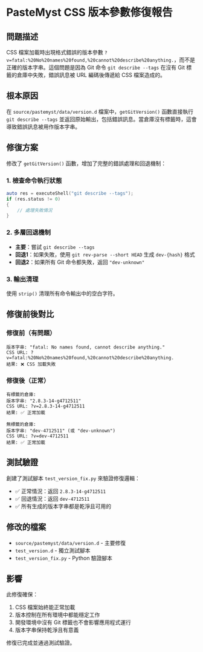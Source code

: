# PasteMyst CSS 版本參數修復報告

## 問題描述
CSS 檔案加載時出現格式錯誤的版本參數 `?v=fatal:%20No%20names%20found,%20cannot%20describe%20anything.`，而不是正確的版本字串。這個問題是因為 Git 命令 `git describe --tags` 在沒有 Git 標籤的倉庫中失敗，錯誤訊息被 URL 編碼後傳遞給 CSS 檔案造成的。

## 根本原因
在 `source/pastemyst/data/version.d` 檔案中，`getGitVersion()` 函數直接執行 `git describe --tags` 並返回原始輸出，包括錯誤訊息。當倉庫沒有標籤時，這會導致錯誤訊息被用作版本字串。

## 修復方案
修改了 `getGitVersion()` 函數，增加了完整的錯誤處理和回退機制：

### 1. 檢查命令執行狀態
```d
auto res = executeShell("git describe --tags");
if (res.status != 0)
{
    // 處理失敗情況
}
```

### 2. 多層回退機制
- **主要**：嘗試 `git describe --tags`
- **回退1**：如果失敗，使用 `git rev-parse --short HEAD` 生成 `dev-{hash}` 格式
- **回退2**：如果所有 Git 命令都失敗，返回 `"dev-unknown"`

### 3. 輸出清理
使用 `strip()` 清理所有命令輸出中的空白字符。

## 修復前後對比

### 修復前（有問題）
```
版本字串: "fatal: No names found, cannot describe anything."
CSS URL: ?v=fatal:%20No%20names%20found,%20cannot%20describe%20anything.
結果: ❌ CSS 加載失敗
```

### 修復後（正常）
```
有標籤的倉庫:
版本字串: "2.8.3-14-g4712511"
CSS URL: ?v=2.8.3-14-g4712511
結果: ✅ 正常加載

無標籤的倉庫:
版本字串: "dev-4712511" (或 "dev-unknown")
CSS URL: ?v=dev-4712511
結果: ✅ 正常加載
```

## 測試驗證
創建了測試腳本 `test_version_fix.py` 來驗證修復邏輯：
- ✅ 正常情況：返回 `2.8.3-14-g4712511`
- ✅ 回退情況：返回 `dev-4712511`
- ✅ 所有生成的版本字串都是乾淨且可用的

## 修改的檔案
- `source/pastemyst/data/version.d` - 主要修復
- `test_version.d` - 獨立測試腳本
- `test_version_fix.py` - Python 驗證腳本

## 影響
此修復確保：
1. CSS 檔案始終能正常加載
2. 版本控制在所有環境中都能穩定工作
3. 開發環境中沒有 Git 標籤也不會影響應用程式運行
4. 版本字串保持乾淨且有意義

修復已完成並通過測試驗證。
